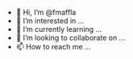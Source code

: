 - 👋 Hi, I’m @fmaffla
- 👀 I’m interested in ...
- 🌱 I’m currently learning ...
- 💞️ I’m looking to collaborate on ...
- 📫 How to reach me ...

<!---
fmaffla/fmaffla is a ✨ special ✨ repository because its `README.md` (this file) appears on your GitHub profile.
You can click the Preview link to take a look at your changes.
--->
